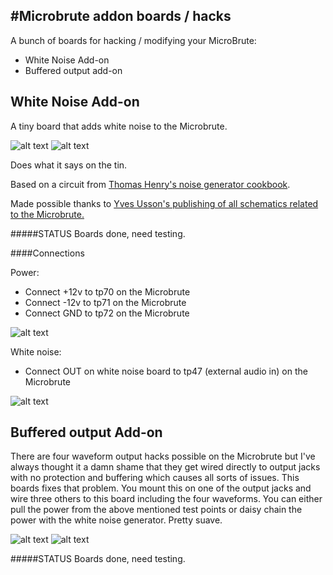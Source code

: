 #Microbrute addon boards / hacks
---

A bunch of boards for hacking / modifying your MicroBrute:
* White Noise Add-on
* Buffered output add-on
## White Noise Add-on
A tiny board that adds white noise to the Microbrute. 

![alt text](https://github.com/gilberte666/MicroBrute-White-Noise-Add-on/blob/master/board%20rev1%20back.jpg?raw=true "Back of board rev 1")
![alt text](https://github.com/gilberte666/MicroBrute-White-Noise-Add-on/blob/master/board%20rev1%20front.jpg?raw=true "Front of board rev 1")

Does what it says on the tin.

Based on a circuit from [Thomas Henry's noise generator cookbook](http://www.magsmoke.com/thomas_henry_books.asp).

Made possible thanks to [Yves Usson's publishing of all schematics related to the Microbrute.](http://hackabrute.yusynth.net/index_en.php)

#####STATUS
Boards done, need testing. 

####Connections

Power:
* Connect +12v to tp70 on the Microbrute
* Connect -12v to tp71 on the Microbrute
* Connect GND to tp72 on the Microbrute

![alt text](https://github.com/gilberte666/MicroBrute-White-Noise-Add-on/blob/master/powerconnections.jpg?raw=true "power connections")

White noise:
* Connect OUT on white noise board to tp47 (external audio in) on the Microbrute

![alt text](https://github.com/gilberte666/MicroBrute-White-Noise-Add-on/blob/master/tp47.jpg?raw=true "power connections")
 
 
## Buffered output Add-on
There are four waveform output hacks possible on the Microbrute but I've always thought it a damn shame that they get wired directly to output jacks with no protection and buffering which causes all sorts of issues. This boards fixes that problem. You mount this on one of the output jacks and wire three others to this board including the four waveforms. You can either pull the power from the above mentioned test points or daisy chain the power with the white noise generator. Pretty suave. 

![alt text](https://github.com/gilberte666/MicroBrute-White-Noise-Add-on/blob/master/outputrev1.jpg?raw=true "Back of board rev 1")
![alt text](https://github.com/gilberte666/MicroBrute-White-Noise-Add-on/blob/master/outputrev1-2.jpg?raw=true "Front of board rev 1")

#####STATUS
Boards done, need testing. 